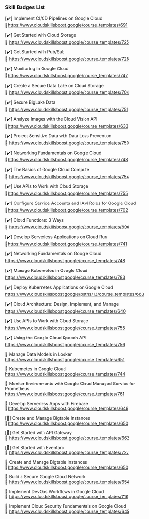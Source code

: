 ### Skill Badges List 

[✔️] Implement CI/CD Pipelines on Google Cloud   
🔗https://www.cloudskillsboost.google/course_templates/691  

[✔️] Get Started with Cloud Storage  
🔗 https://www.cloudskillsboost.google/course_templates/725

[✔️] Get Started with Pub/Sub  
🔗 https://www.cloudskillsboost.google/course_templates/728

[✔️] Monitoring in Google Cloud  
🔗https://www.cloudskillsboost.google/course_templates/747

[✔️] Create a Secure Data Lake on Cloud Storage  
🔗 https://www.cloudskillsboost.google/course_templates/704

[✔️] Secure BigLake Data  
🔗 https://www.cloudskillsboost.google/course_templates/751

[✔️] Analyze Images with the Cloud Vision API  
🔗https://www.cloudskillsboost.google/course_templates/633

[✔️] Protect Sensitive Data with Data Loss Prevention  
🔗 https://www.cloudskillsboost.google/course_templates/750

[✔️] Networking Fundamentals on Google Cloud  
🔗https://www.cloudskillsboost.google/course_templates/748

[✔️] The Basics of Google Cloud Compute  
🔗 https://www.cloudskillsboost.google/course_templates/754

[✔️] Use APIs to Work with Cloud Storage  
🔗https://www.cloudskillsboost.google/course_templates/755

[✔️] Configure Service Accounts and IAM Roles for Google Cloud  
🔗https://www.cloudskillsboost.google/course_templates/702

[✔️] Cloud Functions: 3 Ways    
🔗 https://www.cloudskillsboost.google/course_templates/696

[✔️] Develop Serverless Applications on Cloud Run  
🔗https://www.cloudskillsboost.google/course_templates/741

[✔️] Networking Fundamentals on Google Cloud  
https://www.cloudskillsboost.google/course_templates/748

[✔️] Manage Kubernetes in Google Cloud   
https://www.cloudskillsboost.google/course_templates/783

[✔️] Deploy Kubernetes Applications on Google Cloud  
https://www.cloudskillsboost.google/paths/13/course_templates/663

[✔️] Cloud Architecture: Design, Implement, and Manage  
https://www.cloudskillsboost.google/course_templates/640

[✔️] Use APIs to Work with Cloud Storage   
https://www.cloudskillsboost.google/course_templates/755

[✔️] Using the Google Cloud Speech API   
https://www.cloudskillsboost.google/course_templates/756

🔘 Manage Data Models in Looker
https://www.cloudskillsboost.google/course_templates/651
 
🔘 Kubernetes in Google Cloud  
https://www.cloudskillsboost.google/course_templates/744

🔘 Monitor Environments with Google Cloud Managed Service for Prometheus  
https://www.cloudskillsboost.google/course_templates/761

🔘 Develop Serverless Apps with Firebase  
🔗https://www.cloudskillsboost.google/course_templates/649

[🔘] Create and Manage Bigtable Instances  
🔗https://www.cloudskillsboost.google/course_templates/650  

[🔘] Get Started with API Gateway  
🔗 https://www.cloudskillsboost.google/course_templates/662

[🔘] Get Started with Eventarc  
🔗 https://www.cloudskillsboost.google/course_templates/727

🔘 Create and Manage Bigtable Instances  
🔗https://www.cloudskillsboost.google/course_templates/650

🔘 Build a Secure Google Cloud Network  
🔗 https://www.cloudskillsboost.google/course_templates/654

🔘 Implement DevOps Workflows in Google Cloud  
🔗 https://www.cloudskillsboost.google/course_templates/716

🔘 Implement Cloud Security Fundamentals on Google Cloud  
🔗 https://www.cloudskillsboost.google/course_templates/645

